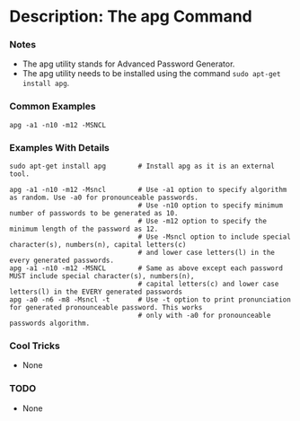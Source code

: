 # Description: The apg Command

### Notes
* The apg utility stands for Advanced Password Generator.
* The apg utility needs to be installed using the command `sudo apt-get install apg`.

### Common Examples
```shell
apg -a1 -n10 -m12 -MSNCL
```

### Examples With Details
```shell
sudo apt-get install apg        # Install apg as it is an external tool.

apg -a1 -n10 -m12 -Msncl        # Use -a1 option to specify algorithm as random. Use -a0 for pronounceable passwords.
                                # Use -n10 option to specify minimum number of passwords to be generated as 10.
                                # Use -m12 option to specify the minimum length of the password as 12.
                                # Use -Msncl option to include special character(s), numbers(n), capital letters(c)
                                # and lower case letters(l) in the every generated passwords.
apg -a1 -n10 -m12 -MSNCL        # Same as above except each password MUST include special character(s), numbers(n),
                                # capital letters(c) and lower case letters(l) in the EVERY generated passwords
apg -a0 -n6 -m8 -Msncl -t       # Use -t option to print pronunciation for generated pronounceable password. This works
                                # only with -a0 for pronounceable passwords algorithm.
```

### Cool Tricks
* None

### TODO
* None
